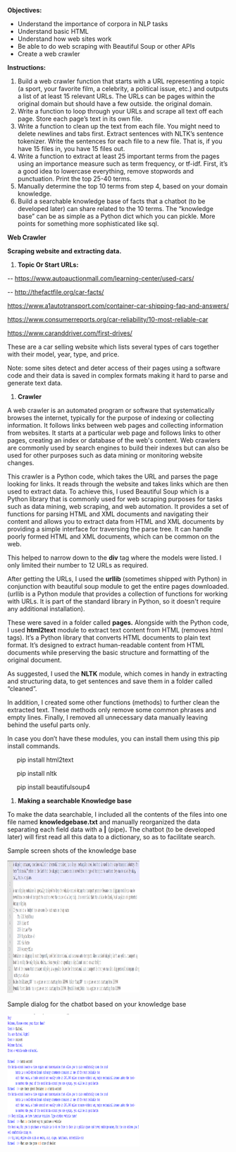 ﻿**Objectives:**

- Understand the importance of corpora in NLP tasks
- Understand basic HTML
- Understand how web sites work
- Be able to do web scraping with Beautiful Soup or other APIs
- Create a web crawler


**Instructions:**

1. Build a web crawler function that starts with a URL representing a topic (a sport, your favorite film, a celebrity, a political issue, etc.) and outputs a list of at least 15 relevant URLs. The URLs can be pages within the original domain but should have a few outside. the original domain.
2. Write a function to loop through your URLs and scrape all text off each page. Store each page’s text in its own file.
3. Write a function to clean up the text from each file. You might need to delete newlines and tabs first. Extract sentences with NLTK’s sentence tokenizer. Write the sentences for each file to a new file. That is, if you have 15 files in, you have 15 files out.
4. Write a function to extract at least 25 important terms from the pages using an importance measure such as term frequency, or tf-idf. First, it’s a good idea to lowercase everything, remove stopwords and punctuation. Print the top 25-40 terms.
5. Manually determine the top 10 terms from step 4, based on your domain knowledge.
6. Build a searchable knowledge base of facts that a chatbot (to be developed later) can share related to the 10 terms. The “knowledge base” can be as simple as a Python dict which you can pickle. More points for something more sophisticated like sql.


**Web Crawler**

**Scraping website and extracting data.**

1) **Topic Or Start URLs:** 

 -- <https://www.autoauctionmall.com/learning-center/used-cars/>

-- <http://thefactfile.org/car-facts/>

<https://www.a1autotransport.com/container-car-shipping-faq-and-answers/>

<https://www.consumerreports.org/car-reliability/10-most-reliable-car>

<https://www.caranddriver.com/first-drives/>

These are a car selling website which lists several types of cars together with their model, year, type, and price. 

Note: some sites detect and deter access of their pages using a software code and their data is saved in complex formats making it hard to parse and generate text data.

1) **Crawler** 

A web crawler is an automated program or software that systematically browses the internet, typically for the purpose of indexing or collecting information. It follows links between web pages and collecting information from websites. It starts at a particular web page and follows links to other pages, creating an index or database of the web's content. Web crawlers are commonly used by search engines to build their indexes but can also be used for other purposes such as data mining or monitoring website changes.

This crawler is a Python code, which takes the URL and parses the page looking for links. It reads through the website and takes links which are then used to extract data. To achieve this, I used Beautiful Soup which is a Python library that is commonly used for web scraping purposes for tasks such as data mining, web scraping, and web automation. It provides a set of functions for parsing HTML and XML documents and navigating their content and allows you to extract data from HTML and XML documents by providing a simple interface for traversing the parse tree. It can handle poorly formed HTML and XML documents, which can be common on the web. 

This helped to narrow down to the **div** tag where the models were listed. I only limited their number to 12 URLs as required.

After getting the URLs, I used the **urllib** (sometimes shipped with Python) in conjunction with beautiful soup module to get the entire pages downloaded. (urllib is a Python module that provides a collection of functions for working with URLs. It is part of the standard library in Python, so it doesn't require any additional installation).

These were saved in a folder called **pages.** Alongside with the Python code, I used **html2text** module to extract text content from HTML (removes html tags). It’s a Python library that converts HTML documents to plain text format. It’s designed to extract human-readable content from HTML documents while preserving the basic structure and formatting of the original document.

As suggested, I used the **NLTK** module, which comes in handy in extracting and structuring data, to get sentences and save them in a folder called “cleaned”.

In addition, I created some other functions (methods) to further clean the extracted text. These methods only remove some common phrases and empty lines. Finally, I removed all unnecessary data manually leaving behind the useful parts only.

In case you don’t have these modules, you can install them using this pip install commands.

`	`pip install html2text

`	`pip install nltk

`	`pip install beautifulsoup4

1) **Making a searchable Knowledge base**

To make the data searchable, I included all the contents of the files into one file named **knowledgebase.txt** and manually reorganized the data separating each field data with a **|** (pipe)**.**  The chatbot (to be developed later) will first read all this data to a dictionary, so as to facilitate search.


Sample screen shots of the knowledge base

<img src="Knowledge_Base.png" data-canonical-src="https://gyazo.com/eb5c5741b6a9a16c692170a41a49c858.png" width="300" height="300" />


Sample dialog for the chatbot based on your knowledge base

<img src="Sample_chatbot_dialogue.png" data-canonical-src="https://gyazo.com/eb5c5741b6a9a16c692170a41a49c858.png" width="300" height="300" />
